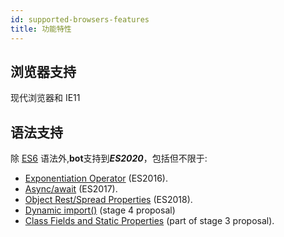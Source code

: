 ```yaml
---
id: supported-browsers-features
title: 功能特性
---
```


## 浏览器支持

现代浏览器和 IE11

## 语法支持

除 [ES6](https://github.com/lukehoban/es6features) 语法外,**bot**支持到***ES2020***，包括但不限于:

- [Exponentiation Operator](https://github.com/rwaldron/exponentiation-operator) (ES2016).
- [Async/await](https://github.com/tc39/ecmascript-asyncawait) (ES2017).
- [Object Rest/Spread Properties](https://github.com/tc39/proposal-object-rest-spread) (ES2018).
- [Dynamic import()](https://github.com/tc39/proposal-dynamic-import) (stage 4 proposal)
- [Class Fields and Static Properties](https://github.com/tc39/proposal-class-public-fields) (part of stage 3 proposal).